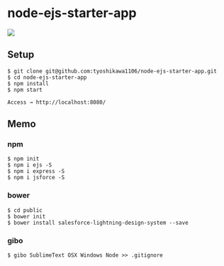 # node-ejs-starter-app
<img src="http://f.st-hatena.com/images/fotolife/t/tyoshikawa1106/20160325/20160325181149.png" />

## Setup
```
$ git clone git@github.com:tyoshikawa1106/node-ejs-starter-app.git
$ cd node-ejs-starter-app
$ npm install
$ npm start

Access → http://localhost:8080/
```

## Memo
### npm
```
$ npm init
$ npm i ejs -S
$ npm i express -S
$ npm i jsforce -S
```

### bower
```
$ cd public
$ bower init
$ bower install salesforce-lightning-design-system --save
```

### gibo
```
$ gibo SublimeText OSX Windows Node >> .gitignore
```
